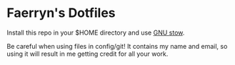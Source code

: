 # Faerryn's Dotfiles
Install this repo in your $HOME directory and use [GNU stow](https://www.gnu.org/software/stow/).

Be careful when using files in config/git! It contains my name and email, so using it will result in me getting credit for all your work.
